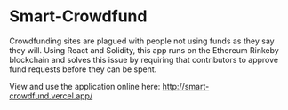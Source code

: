 # Smart-Crowdfund
 Crowdfunding sites are plagued with people not using funds as they say they will. Using React and Solidity, this app runs on the Ethereum Rinkeby blockchain and solves this issue by requiring that contributors to approve fund requests before they can be spent.

View and use the application online here: http://smart-crowdfund.vercel.app/
